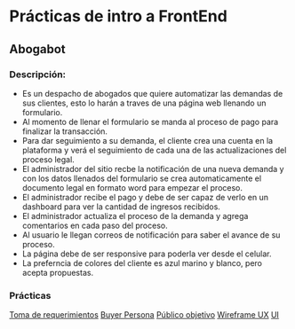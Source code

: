 # Prácticas de intro a FrontEnd
## Abogabot
### Descripción:
* Es un despacho de abogados que quiere automatizar las demandas de sus clientes, esto lo harán a traves de una página web llenando un formulario.
* Al momento de llenar el formulario se manda al proceso de pago para finalizar la transacción.
* Para dar seguimiento a su demanda, el cliente crea una cuenta en la plataforma y verá el seguimiento de cada una de las actualizaciones del proceso legal.
* El administrador del sitio recbe la notificación de una nueva demanda y con los datos llenados del formulario se crea automaticamente el documento legal en formato word para empezar el proceso.
* El administrador recibe el pago y debe de ser capaz de verlo en un dashboard para ver la cantidad de ingresos recibidos.
* El administrador actualiza el proceso de la demanda y agrega comentarios en cada paso del proceso.
* Al usuario le llegan correos de notificación para saber el avance de su proceso.
* La página debe de ser responsive para poderla ver desde el celular.
* La preferncia de colores del cliente es azul marino y blanco, pero acepta propuestas.

### Prácticas
[Toma de requerimientos](https://docs.google.com/document/d/1FV71IzJDlPuEtyQgMDh4FEAEhkq3Fxhj/edit?usp=sharing&ouid=114591606279919643819&rtpof=true&sd=true)
[Buyer Persona](https://docs.google.com/document/d/1Mhnn3AASHA9EgGgAchpb3J8iBUOFUHBI_r6SZwRvGCI/edit?usp=sharing)
[Público objetivo](https://miro.com/app/board/uXjVOIZ-j5U=/?invite_link_id=507288882195)
[Wireframe UX](https://marvelapp.com/prototype/afgdc07)
[UI](https://www.figma.com/file/z9POAdNepAsWLHZvVvoysb/Abogabot?node-id=0%3A1)


